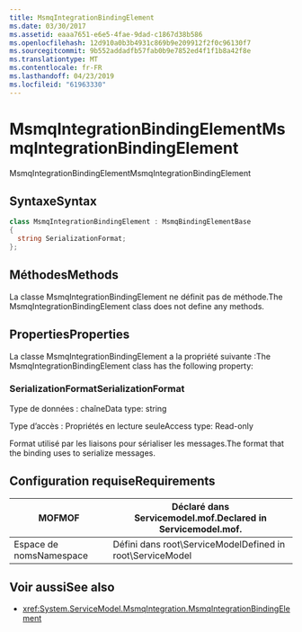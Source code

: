 ```yaml
---
title: MsmqIntegrationBindingElement
ms.date: 03/30/2017
ms.assetid: eaaa7651-e6e5-4fae-9dad-c1867d38b586
ms.openlocfilehash: 12d910a0b3b4931c869b9e209912f2f0c96130f7
ms.sourcegitcommit: 9b552addadfb57fab0b9e7852ed4f1f1b8a42f8e
ms.translationtype: MT
ms.contentlocale: fr-FR
ms.lasthandoff: 04/23/2019
ms.locfileid: "61963330"
---
```

# <a name="msmqintegrationbindingelement"></a><span data-ttu-id="e6a8d-102">MsmqIntegrationBindingElement</span><span class="sxs-lookup"><span data-stu-id="e6a8d-102">MsmqIntegrationBindingElement</span></span>
<span data-ttu-id="e6a8d-103">MsmqIntegrationBindingElement</span><span class="sxs-lookup"><span data-stu-id="e6a8d-103">MsmqIntegrationBindingElement</span></span>  
  
## <a name="syntax"></a><span data-ttu-id="e6a8d-104">Syntaxe</span><span class="sxs-lookup"><span data-stu-id="e6a8d-104">Syntax</span></span>  
  
```csharp  
class MsmqIntegrationBindingElement : MsmqBindingElementBase  
{  
  string SerializationFormat;  
};  
```  
  
## <a name="methods"></a><span data-ttu-id="e6a8d-105">Méthodes</span><span class="sxs-lookup"><span data-stu-id="e6a8d-105">Methods</span></span>  
 <span data-ttu-id="e6a8d-106">La classe MsmqIntegrationBindingElement ne définit pas de méthode.</span><span class="sxs-lookup"><span data-stu-id="e6a8d-106">The MsmqIntegrationBindingElement class does not define any methods.</span></span>  
  
## <a name="properties"></a><span data-ttu-id="e6a8d-107">Properties</span><span class="sxs-lookup"><span data-stu-id="e6a8d-107">Properties</span></span>  
 <span data-ttu-id="e6a8d-108">La classe MsmqIntegrationBindingElement a la propriété suivante :</span><span class="sxs-lookup"><span data-stu-id="e6a8d-108">The MsmqIntegrationBindingElement class has the following property:</span></span>  
  
### <a name="serializationformat"></a><span data-ttu-id="e6a8d-109">SerializationFormat</span><span class="sxs-lookup"><span data-stu-id="e6a8d-109">SerializationFormat</span></span>  
 <span data-ttu-id="e6a8d-110">Type de données : chaîne</span><span class="sxs-lookup"><span data-stu-id="e6a8d-110">Data type: string</span></span>  
  
 <span data-ttu-id="e6a8d-111">Type d’accès : Propriétés en lecture seule</span><span class="sxs-lookup"><span data-stu-id="e6a8d-111">Access type: Read-only</span></span>  
  
 <span data-ttu-id="e6a8d-112">Format utilisé par les liaisons pour sérialiser les messages.</span><span class="sxs-lookup"><span data-stu-id="e6a8d-112">The format that the binding uses to serialize messages.</span></span>  
  
## <a name="requirements"></a><span data-ttu-id="e6a8d-113">Configuration requise</span><span class="sxs-lookup"><span data-stu-id="e6a8d-113">Requirements</span></span>  
  
|<span data-ttu-id="e6a8d-114">MOF</span><span class="sxs-lookup"><span data-stu-id="e6a8d-114">MOF</span></span>|<span data-ttu-id="e6a8d-115">Déclaré dans Servicemodel.mof.</span><span class="sxs-lookup"><span data-stu-id="e6a8d-115">Declared in Servicemodel.mof.</span></span>|  
|---------|-----------------------------------|  
|<span data-ttu-id="e6a8d-116">Espace de noms</span><span class="sxs-lookup"><span data-stu-id="e6a8d-116">Namespace</span></span>|<span data-ttu-id="e6a8d-117">Défini dans root\ServiceModel</span><span class="sxs-lookup"><span data-stu-id="e6a8d-117">Defined in root\ServiceModel</span></span>|  
  
## <a name="see-also"></a><span data-ttu-id="e6a8d-118">Voir aussi</span><span class="sxs-lookup"><span data-stu-id="e6a8d-118">See also</span></span>

- <xref:System.ServiceModel.MsmqIntegration.MsmqIntegrationBindingElement>
